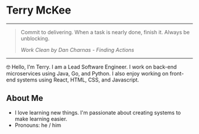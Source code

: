 # Terry McKee

---

> Commit to delivering. When a task is nearly done, finish it. Always be unblocking.
> 
> _Work Clean by Dan Charnas - Finding Actions_

---


🤓 Hello, I'm Terry. I am a Lead Software Engineer. I work on back-end microservices using Java, Go, and Python.  I also enjoy working on front-end systems using React, HTML, CSS, and Javascript.

## About Me
- I love learning new things.  I'm passionate about creating systems to make learning easier.
- Pronouns: he / him
